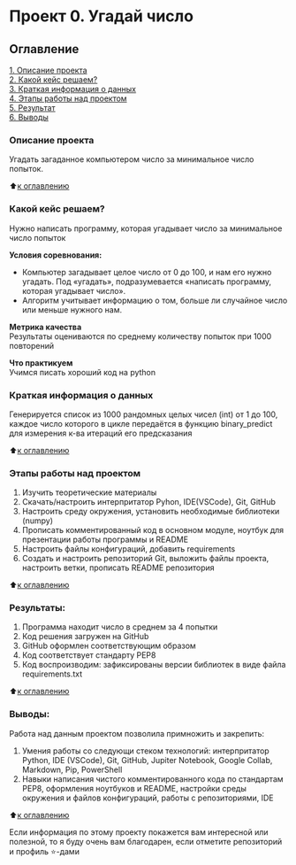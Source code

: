 # Проект 0. Угадай число

## Оглавление  
[1. Описание проекта](.README.md#Описание-проекта)  
[2. Какой кейс решаем?](.README.md#Какой-кейс-решаем)  
[3. Краткая информация о данных](.README.md#Краткая-информация-о-данных)  
[4. Этапы работы над проектом](.README.md#Этапы-работы-над-проектом)  
[5. Результат](.README.md#Результат)    
[6. Выводы](.README.md#Выводы) 

### Описание проекта    
Угадать загаданное компьютером число за минимальное число попыток.

:arrow_up:[к оглавлению](_)


### Какой кейс решаем?    
Нужно написать программу, которая угадывает число за минимальное число попыток

**Условия соревнования:**  
- Компьютер загадывает целое число от 0 до 100, и нам его нужно угадать. Под «угадать», подразумевается «написать программу, которая угадывает число».
- Алгоритм учитывает информацию о том, больше ли случайное число или меньше нужного нам.

**Метрика качества**     
Результаты оцениваются по среднему количеству попыток при 1000 повторений

**Что практикуем**     
Учимся писать хороший код на python


### Краткая информация о данных
Генерируется список из 1000 рандомных целых чисел (int) от 1 до 100, каждое число которого в цикле передаётся в функцию binary_predict для измерения к-ва итераций его предсказания 
  
:arrow_up:[к оглавлению](.README.md#Оглавление)


### Этапы работы над проектом  
1. Изучить теоретические материалы
2. Скачать/настроить интерпритатор Pyhon, IDE(VSCode), Git, GitHub
3. Настроить среду окружения, установить необходимые библиотеки (numpy) 
4. Прописать комментированный код в основном модуле, ноутбук для презентации работы программы и README
5. Настроить файлы конфигураций, добавить requirements
5. Создать и настроить репозиторий Git, выложить файлы проекта, настроить ветки, прописать README репозитория

:arrow_up:[к оглавлению](.README.md#Оглавление)


### Результаты:  
1. Программа находит число в среднем за 4 попытки
2. Код решения загружен на GitHub
3. GitHub оформлен соответствующим образом
4. Код соответствует стандарту PEP8
5. Код воспроизводим: зафиксированы версии библиотек в виде файла requirements.txt

:arrow_up:[к оглавлению](.README.md#Оглавление)


### Выводы:  
Работа над данным проектом позволила примножить и закрепить: 
1. Умения работы со следующи стеком технологий: интерпритатор Python, IDE (VSCode), Git, GitHub, Jupiter Notebook, Google Collab, Markdown, Pip, PowerShell
2. Навыки написания чистого комментированного кода по стандартам PEP8, оформления ноутбуков и README, настройки среды окружения и файлов конфигураций, работы с репозиториями, IDE

:arrow_up:[к оглавлению](.README.md#Оглавление)


Если информация по этому проекту покажется вам интересной или полезной, то я буду очень вам благодарен, если отметите репозиторий и профиль ⭐️-дами